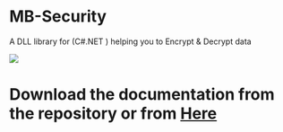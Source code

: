 # MB-Security
A DLL library for (C#.NET ) helping you to Encrypt &amp; Decrypt data

[![](https://img.youtube.com/vi/FucMtXGFy9I/0.jpg)](https://www.youtube.com/watch?v=FucMtXGFy9I)


# Download the documentation from the repository or from [Here](https://github.com/MbarkT3STO/MB-Security-DLL/blob/main/MBSecurity%20Documentation.pdf)
